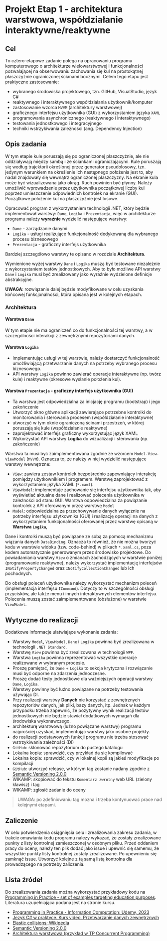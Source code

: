 # Projekt Etap 1 - architektura warstwowa, współdziałanie interaktywne/reaktywne

## Cel

To cztero-etapowe zadanie polega na opracowaniu programu komputerowego o architekturze wielowarstwowej i funkcjonalności pozwalającej na obserwowaniu zachowania się kul na  prostokątnej płaszczyźnie ograniczonej ścianami bocznymi. Celem tego etapu jest praktyczne zastosowanie:

- wybranego środowiska projektowego, tzn. GitHub, VisualStudio, język C#
- reaktywnego i interaktywnego współdziałania użytkownik/komputer
- zastosowanie wzorca `MVVM` (architektury warstwowej)
- graficznego interfejsu użytkownika (GUI) z wykorzystaniem języka `XAML`
- programowania asynchronicznego (reaktywnego i interaktywnego)
- testowania jednostkowego i integracyjnego
- techniki wstrzykiwania zależności (ang. Dependency Injection)

## Opis zadania

W tym etapie kule poruszają się po ograniczonej płaszczyźnie, ale nie oddziaływają między sambą i ze ściankami ograniczającymi. Kule poruszają się według trajektorii określonej przez generator pseudolosowy, tzn. jedynym warunkiem na określenie ich następnego położenia jest to, aby nadal znajdowały się wewnątrz ograniczonej płaszczyzny. Na ekranie kula może być wizualizowana jako okrąg. Ruch powinien być płynny. Należy umożliwić wprowadzenie przez użytkownika początkowej liczby kul poprzez umieszczenie odpowiednich kontrolek na ekranie (GUI). Początkowe położenie kul na płaszczyźnie jest losowe.

Opracować program z wykorzystaniem technologii .NET, który będzie implementował warstwy: `Dane`, `Logika` i `Prezentacja`, więc w architekturze programu należy **wyraźnie** wydzielić następujące warstwy:

- `Dane` - zarządzanie danymi
- `Logika` - usługi realizujące funkcjonalność dedykowaną dla wybranego procesu biznesowego
- `Prezentacja` - graficzny interfejs użytkownika

Bardziej szczegółowo warstwy te opisano w rozdziale **Architektura**.

Wymienione wyżej warstwy `Dane` i `Logika` muszą być testowane niezależnie z wykorzystaniem testów jednostkowych. Aby to było możliwe API warstwy `Dane` i `Logika` musi być zrealizowany jako wyraźnie wydzielone definicje abstrakcyjne.

**UWAGA**: rozwiązanie dalej będzie modyfikowane w celu uzyskania końcowej funkcjonalności, która opisana jest w kolejnych etapach.

### Architektura

#### Warstwa `Dane`

W tym etapie nie ma ograniczeń co do funkcjonalności tej warstwy, a w szczególności interakcji z zewnętrznymi repozytoriami danych.

#### Warstwa `Logika`

- Implementując usługi w tej warstwie, należy dostarczyć funkcjonalność umożliwiającą przetwarzanie danych na potrzeby wybranego procesu biznesowego.
- API warstwy `Logika` powinno zawierać operacje interaktywne (np. twórz kule) i reaktywne (okresowe wysłanie położenia kul).

#### Warstwa `Prezentacja` - graficzny interfejs użytkownika (GUI)

- Ta warstwa jest odpowiedzialna za inicjację programu (bootstrap) i jego zakończenie
- Utworzyć okno główne aplikacji zawierające  potrzebne kontrolki do monitorowania i sterowania procesem (współdziałanie interaktywne)
- utworzyć w tym oknie ograniczoną ścinami przestrzeń, w której poruszają się kule (współdziałanie reaktywne)
- zaprojektować interfejs graficzny wykorzystując język XAML
- Wykorzystać API warstwy **Logika** do wizualizacji i sterowania (np. zakończenie)

Warstwa ta musi być zaimplementowana zgodnie ze wzorcem `Model-View-ViewModel` (`MVVM`). Oznacza to, że należy w niej wydzielić następujące warstwy wewnętrzne:

- `View`: zawiera zestaw kontrolek bezpośrednio zapewniający interakcję pomiędzy użytkownikiem i programem. Warstwę zaprojektować z wykorzystaniem języka XAML (`*.xaml`).
- `ViewModel`: implementuje zachowanie się interfejsu użytkownika tak, aby wyświetlać aktualne dane i realizować polecenia użytkownika w zależności od stanu GUI. Warstwa odpowiedzialna za powiązanie kontrolek z API oferowanym przez warstwę `Model`
- `Model`: odpowiedzialna za przechowywanie danych wyłącznie na potrzeby interfejsu użytkownika (GUI) i realizację operacji na danych z wykorzystaniem funkcjonalności oferowanej przez warstwę opisaną w **Warstwa `Logika`**,

Dane i kontrolki muszą być powiązane ze sobą za pomocą mechanizmu wiązania danych `DataBinding`. Oznacza to również, że nie można tworzyć kodu w warstwie widoku (tzw. code-behind) w plikach `*.xaml.cs`, poza kodem automatycznie generowanym przez środowisko projektowe. Do powiadamiania warstwy `View` o zmianach zachodzących w warstwie poniżej (programowanie reaktywne), należy wykorzystać implementację interfejsów `INotifyPropertyChanged` oraz `INotifyCollectionChanged` lub ich pochodnych.

Do obsługi poleceń użytkownika należy wykorzystać mechanizm poleceń (implementacja interfejsu `ICommand`). Dotyczy to w szczególności obsługi przycisków, ale także menu i innych interaktywnych elementów interfejsu. Polecenia muszą zostać zaimplementowane (obsłużone) w warstwie `ViewModel`.

## Wytyczne do realizacji

Dodatkowe informacje ułatwiające wykonanie zadania:

- Warstwy `Model`, `ViewModel`, `Dane` i `Logika` powinna być zrealizowana w technologii `.NET Standard`.
- Warstwę `View` powinna być zrealizowana w technologii `WPF`.
- Warstwa `Logika` powinna reprezentować wszystkie operacje realizowane w wybranym procesie.
- Proszę pamiętać, że `Dane` + `Logika` to sekcja krytyczna i rozwiązanie musi być odporne na zdarzenia jednoczesne.
- Proszę dodać testy jednostkowe dla ważniejszych operacji warstwy `Dane`, `Logika`.
- Warstwy powinny być luźno powiązane na potrzeby testowania używając DI.
- Przy realizacji warstwy **Danych** nie korzystać z zewnętrznych repozytoriów danych, jak pliki, bazy danych, itp. Jednak w każdym przypadku trzeba zapewnić, że pozytywny wynik realizacji testów jednostkowych nie będzie stawiał dodatkowych wymagań dla środowiska wykonawczego.
- architekturę warstwową (luźno powiązane warstwy) programu najprościej uzyskać, implementując warstwy jako osobne projekty.
- do realizacji podstawowych funkcji programu nie trzeba stosować wstrzykiwania zależności (DI)
- `GitHub`: sklonować repozytorium do pustego katalogu
- Lokalna kopia: sprawdzić, czy przykład da się kompilować
- Lokalna kopia: sprawdzić, czy w lokalnej kopii są jakieś modyfikacje po kompilacji
- `GitHub`: utworzyć release, w którym tag zostanie nadany zgodnie z [Semantic Versioning 2.0.0][SV]
- WIKAMP: skopiować do tekstu `Komentarz zwrotny` web URL (zielony klawisz) i tag
- WIKAMP: zgłosić zadanie do oceny

> UWAGA: po zdefiniowaniu tag mozna i trzeba kontynuować prace nad kolejnymi etapami.

## Zaliczenie

W celu potwierdzenia osiągnięcia celu i zrealizowania zakresu zadania, w trakcie omawiania kodu programu należy wykazać, że zostały zrealizowane punkty z listy kontrolnej zamieszczonej w osobnym pliku. Przed oddaniem pracy do oceny, należy ten plik dodać jako issue i upewnić się samemu, że wszystkie punkty listy kontrolnej zostały zrealizowane. Po upewnieniu się zamknąć issue. Utworzyć kolejne z tą samą listą kontrolna dla prowadzącego na potrzeby zaliczenia.

## Lista źródeł

Do zrealizowania zadania można wykorzystać przykładowy kodu na [Programming in Practice - set of examples targeting education purposes](https://github.com/mpostol/TP). Literatura uzupełniająca podana jest na stronie kursu.

- [Programming in Practice - Information Computation; Udemy, 2023](https://www.udemy.com/course/information-computation/?referralCode=9003E3EF42419C6E6B21)
- [Język C# w praktyce. Kurs video. Przetwarzanie danych zewnętrznych](https://videopoint.pl/kurs/jezyk-c-w-praktyce-kurs-video-przetwarzanie-danych-zewnetrznych-mariusz-postol,vjcprv.htm#format/w)
- [Elastic collisions; Wikipedia](https://en.wikipedia.org/wiki/Elastic_collision)
- [Semantic Versioning 2.0.0][SV]
- [Architektura warstwowa (przykład w TP Concurrent Programming)][AW]

[SV]: https://semver.org/
[AW]: https://github.com/mpostol/TP/tree/master/ConcurrentProgramming/ReactiveInteractiveUserInterface